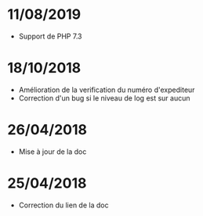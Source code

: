 # 11/08/2019

- Support de PHP 7.3

# 18/10/2018

- Amélioration de la verification du numéro d'expediteur
- Correction d'un bug si le niveau de log est sur aucun

# 26/04/2018

- Mise à jour de la doc

# 25/04/2018

- Correction du lien de la doc
